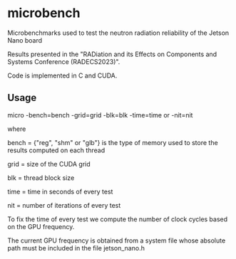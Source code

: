 # microbench
Microbenchmarks used to test the neutron radiation reliability of the Jetson Nano board

Results presented in the "RADiation and its Effects on Components and Systems Conference (RADECS2023)".

Code is implemented in C and CUDA.

## Usage

micro -bench=bench -grid=grid -blk=blk -time=time or  -nit=nit

where

  bench = {"reg", "shm" or "glb"} is the type of memory used to store the results computed on each thread

  grid = size of the CUDA grid

  blk = thread block size

  time = time in seconds of every test

  nit = number of iterations of every test

To fix the time of every test we compute the number of clock cycles based on the GPU frequency.

The current GPU frequency is obtained from a system file whose absolute path must be included in the file jetson_nano.h

